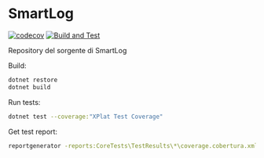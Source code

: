 # SmartLog

[![codecov](https://codecov.io/gh/linvteam/SmartLogApp/branch/master/graph/badge.svg?token=LLSSUS59CX)](https://codecov.io/gh/linvteam/SmartLogApp)
[![Build and Test](https://github.com/linvteam/SmartLogApp/actions/workflows/dotnet.yml/badge.svg)](https://github.com/linvteam/SmartLogApp/actions/workflows/dotnet.yml)


Repository del sorgente di SmartLog

Build:
```bash
dotnet restore
dotnet build
```

Run tests:
```bash
dotnet test --coverage:"XPlat Test Coverage"
```

Get test report:
```bash
reportgenerator -reports:CoreTests\TestResults\*\coverage.cobertura.xml -targetdir:TestReport
```
